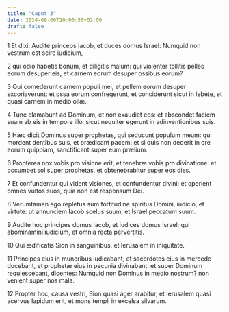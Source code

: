 ```yaml
---
title: "Caput 3"
date: 2024-09-06T20:00:56+02:00
draft: false
---
```



1 Et dixi: Audite princeps Iacob, et duces domus Israel: Numquid non vestrum est scire iudicium,

2 qui odio habetis bonum, et diligitis malum: qui violenter tollitis pelles eorum desuper eis, et carnem eorum desuper ossibus eorum?

3 Qui comederunt carnem populi mei, et pellem eorum desuper excoriaverunt: et ossa eorum confregerunt, et conciderunt sicut in lebete, et quasi carnem in medio ollæ.

4 Tunc clamabunt ad Dominum, et non exaudiet eos: et abscondet faciem suam ab eis in tempore illo, sicut nequiter egerunt in adinventionibus suis.

5 Hæc dicit Dominus super prophetas, qui seducunt populum meum: qui mordent dentibus suis, et prædicant pacem: et si quis non dederit in ore eorum quippiam, sanctificant super eum prælium.

6 Propterea nox vobis pro visione erit, et tenebræ vobis pro divinatione: et occumbet sol super prophetas, et obtenebrabitur super eos dies.

7 Et confundentur qui vident visiones, et confundentur divini: et operient omnes vultos suos, quia non est responsum Dei.

8 Verumtamen ego repletus sum fortitudine spiritus Domini, iudicio, et virtute: ut annunciem Iacob scelus suum, et Israel peccatum suum.

9 Audite hoc principes domus Iacob, et iudices domus Israel: qui abominamini iudicium, et omnia recta pervertitis.

10 Qui ædificatis Sion in sanguinibus, et Ierusalem in iniquitate.

11 Principes eius in muneribus iudicabant, et sacerdotes eius in mercede docebant, et prophetæ eius in pecunia divinabant: et super Dominum requiescebant, dicentes: Numquid non Dominus in medio nostrum? non venient super nos mala.

12 Propter hoc, causa vestri, Sion quasi ager arabitur, et Ierusalem quasi acervus lapidum erit, et mons templi in excelsa silvarum.

